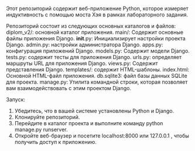 Этот репозиторий содержит веб-приложение Python, которое измеряет индуктивность с помощью моста Хэя в рамках лабораторного задания.

Репозиторий состоит из следующих основных каталогов и файлов:
diplom_v2/: основной каталог приложения.
  main/: Содержит основные файлы приложения Django.
    __init__.py: Инициализирует настройки проекта Django.
    admin.py: настройки администратора Django.
    apps.py: конфигурация приложений Django.
    models.py: Содержит модели Django.
    tests.py: содержит тесты для приложения Django.
    urls.py: определяет маршруты URL для приложения Django.
    views.py: Содержит представления Django.
   templates/: содержит HTML-шаблоны.
    index.html: Основной HTML-файл приложения.
  db.sqlite3: файл базы данных SQLite для проекта.
  manage.py: Утилита командной строки, которая позволяет вам взаимодействовать с этим проектом Django.

Запуск:
1) Убедитесь, что в вашей системе установлены Python и Django.
2) Клонируйте репозиторий.
3) Перейдите в каталог проекта и выполните команду python manage.py runserver.
4) Откройте веб-браузер и посетите localhost:8000 или 127.0.0.1 , чтобы получить доступ к приложению.
